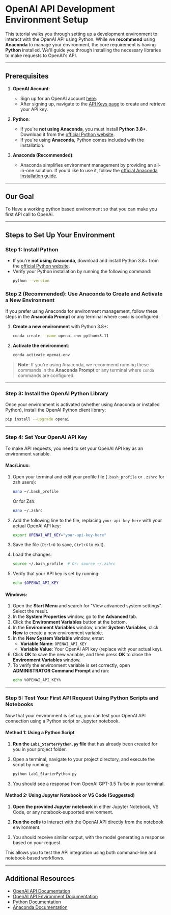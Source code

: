 # **OpenAI API Development Environment Setup**

This tutorial walks you through setting up a development environment to interact with the OpenAI API using Python. While we **recommend** using **Anaconda** to manage your environment, the core requirement is having **Python** installed. We'll guide you through installing the necessary libraries to make requests to OpenAI's API.

---

## **Prerequisites**

1. **OpenAI Account**:
   - Sign up for an OpenAI account [here](https://platform.openai.com/signup).
   - After signing up, navigate to the [API Keys page](https://platform.openai.com/account/api-keys) to create and retrieve your API key.

2. **Python**:
   - If you're **not using Anaconda**, you must install **Python 3.8+**. Download it from the [official Python website](https://www.python.org/downloads/).
   - If you're using **Anaconda**, Python comes included with the installation.

3. **Anaconda (Recommended)**:
   - Anaconda simplifies environment management by providing an all-in-one solution. If you'd like to use it, follow the [official Anaconda installation guide](https://docs.anaconda.com/anaconda/install/).

---

## **Our Goal**

To Have a working python based environment so that you can make you first API call to OpenAi.

---

## **Steps to Set Up Your Environment**

### **Step 1: Install Python**

- If you're **not using Anaconda**, download and install Python 3.8+ from the [official Python website](https://www.python.org/downloads/).
- Verify your Python installation by running the following command:
    ```bash
    python --version
    ```

### **Step 2 (Recommended): Use Anaconda to Create and Activate a New Environment**

If you prefer using Anaconda for environment management, follow these steps in the **Anaconda Prompt** or any terminal where `conda` is configured:

1. **Create a new environment** with Python 3.8+:
    ```bash
    conda create --name openai-env python=3.11
    ```

2. **Activate the environment**:
    ```bash
    conda activate openai-env
    ```

> **Note**: If you're using Anaconda, we recommend running these commands in the **Anaconda Prompt** or any terminal where `conda` commands are configured.

---
### **Step 3: Install the OpenAI Python Library**

Once your environment is activated (whether using Anaconda or installed Python), install the OpenAI Python client library:

```bash
pip install --upgrade openai
```

---

### **Step 4: Set Your OpenAI API Key**

To make API requests, you need to set your OpenAI API key as an environment variable.

#### **Mac/Linux**:

1. Open your terminal and edit your profile file (`.bash_profile` or `.zshrc` for zsh users):
    ```bash
    nano ~/.bash_profile
    ```
   Or for Zsh:
    ```bash
    nano ~/.zshrc
    ```

2. Add the following line to the file, replacing `your-api-key-here` with your actual OpenAI API key:
    ```bash
    export OPENAI_API_KEY="your-api-key-here"
    ```

3. Save the file (`Ctrl+O` to save, `Ctrl+X` to exit).
4. Load the changes:
    ```bash
    source ~/.bash_profile  # Or: source ~/.zshrc
    ```

5. Verify that your API key is set by running:
    ```bash
    echo $OPENAI_API_KEY
    ```

#### **Windows**:

1. Open the **Start Menu** and search for "View advanced system settings". Select the result.
2. In the **System Properties** window, go to the **Advanced** tab.
3. Click the **Environment Variables** button at the bottom.
4. In the **Environment Variables** window, under **System Variables**, click **New** to create a new environment variable.
5. In the **New System Variable** window, enter:
   - **Variable Name**: `OPENAI_API_KEY`
   - **Variable Value**: Your OpenAI API key (replace with your actual key).
6. Click **OK** to save the new variable, and then press **OK** to close the **Environment Variables** window.
7. To verify the environment variable is set correctly, open **ADMINISTRATOR Command Prompt** and run:
   ```bash
   echo %OPENAI_API_KEY%
   ```
---

### **Step 5: Test Your First API Request Using Python Scripts and Notebooks**

Now that your environment is set up, you can test your OpenAI API connection using a Python script or Jupyter notebook.

#### **Method 1: Using a Python Script**

1. **Run the `Lab1_StarterPython.py` file** that has already been created for you in your project folder.

2. Open a terminal, navigate to your project directory, and execute the script by running:
    ```bash
    python Lab1_StarterPython.py
    ```

3. You should see a response from OpenAI GPT-3.5 Turbo in your terminal.

#### **Method 2: Using Jupyter Notebook or VS Code** (Suggested)

1. **Open the provided Jupyter notebook** in either Jupyter Notebook, VS Code, or any notebook-supported environment.

2. **Run the cells** to interact with the OpenAI API directly from the notebook environment.

3. You should receive similar output, with the model generating a response based on your request.

This allows you to test the API integration using both command-line and notebook-based workflows.

---

## **Additional Resources**

- [OpenAI API Documentation](https://platform.openai.com/docs)
- [OpenAI API Environment Documentation](https://help.openai.com/en/articles/5112595-best-practices-for-api-key-safety)
- [Python Documentation](https://docs.python.org/3/)
- [Anaconda Documentation](https://docs.anaconda.com/)
